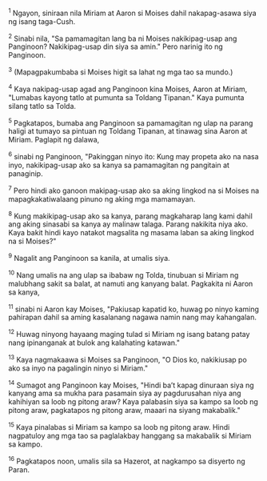 <sup>1</sup>
Ngayon, siniraan nila Miriam at Aaron si Moises dahil nakapag-asawa siya ng isang taga-Cush. 

<sup>2</sup>
Sinabi nila, "Sa pamamagitan lang ba ni Moises nakikipag-usap ang Panginoon? Nakikipag-usap din siya sa amin." Pero narinig ito ng Panginoon. 

<sup>3</sup>
(Mapagpakumbaba si Moises higit sa lahat ng mga tao sa mundo.) 

<sup>4</sup>
Kaya nakipag-usap agad ang Panginoon kina Moises, Aaron at Miriam, "Lumabas kayong tatlo at pumunta sa Toldang Tipanan." Kaya pumunta silang tatlo sa Tolda. 

<sup>5</sup>
Pagkatapos, bumaba ang Panginoon sa pamamagitan ng ulap na parang haligi at tumayo sa pintuan ng Toldang Tipanan, at tinawag sina Aaron at Miriam. Paglapit ng dalawa, 

<sup>6</sup>
sinabi ng Panginoon, "Pakinggan ninyo ito: Kung may propeta ako na nasa inyo, nakikipag-usap ako sa kanya sa pamamagitan ng pangitain at panaginip. 

<sup>7</sup>
Pero hindi ako ganoon makipag-usap ako sa aking lingkod na si Moises na mapagkakatiwalaang pinuno ng aking mga mamamayan. 

<sup>8</sup>
Kung makikipag-usap ako sa kanya, parang magkaharap lang kami dahil ang aking sinasabi sa kanya ay malinaw talaga. Parang nakikita niya ako. Kaya bakit hindi kayo natakot magsalita ng masama laban sa aking lingkod na si Moises?" 

<sup>9</sup>
Nagalit ang Panginoon sa kanila, at umalis siya. 

<sup>10</sup>
Nang umalis na ang ulap sa ibabaw ng Tolda, tinubuan si Miriam ng malubhang sakit sa balat, at namuti ang kanyang balat. Pagkakita ni Aaron sa kanya, 

<sup>11</sup>
sinabi ni Aaron kay Moises, "Pakiusap kapatid ko, huwag po ninyo kaming pahirapan dahil sa aming kasalanang nagawa namin nang may kahangalan. 

<sup>12</sup>
Huwag ninyong hayaang maging tulad si Miriam ng isang batang patay nang ipinanganak at bulok ang kalahating katawan." 

<sup>13</sup>
Kaya nagmakaawa si Moises sa Panginoon, "O Dios ko, nakikiusap po ako sa inyo na pagalingin ninyo si Miriam." 

<sup>14</sup>
Sumagot ang Panginoon kay Moises, "Hindi baʼt kapag dinuraan siya ng kanyang ama sa mukha para pasamain siya ay pagdurusahan niya ang kahihiyan sa loob ng pitong araw? Kaya palabasin siya sa kampo sa loob ng pitong araw, pagkatapos ng pitong araw, maaari na siyang makabalik." 

<sup>15</sup>
Kaya pinalabas si Miriam sa kampo sa loob ng pitong araw. Hindi nagpatuloy ang mga tao sa paglalakbay hanggang sa makabalik si Miriam sa kampo. 

<sup>16</sup>
Pagkatapos noon, umalis sila sa Hazerot, at nagkampo sa disyerto ng Paran.